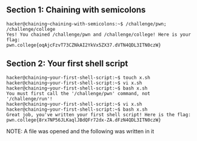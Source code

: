 ## Section 1: Chaining with semicolons
```
hacker@chaining~chaining-with-semicolons:~$ /challenge/pwn; /challenge/college
Yes! You chained /challenge/pwn and /challenge/college! Here is your flag:
pwn.college{oqAjcFzvT73CZNkAI2YkVx5ZX37.dVTN4QDL3ITN0czW}
```

## Section 2: Your first shell script
```
hacker@chaining~your-first-shell-script:~$ touch x.sh
hacker@chaining~your-first-shell-script:~$ vi x.sh
hacker@chaining~your-first-shell-script:~$ bash x.sh
You must first call the '/challenge/pwn' command, not '/challenge/run'!
hacker@chaining~your-first-shell-script:~$ vi x.sh
hacker@chaining~your-first-shell-script:~$ bash x.sh
Great job, you've written your first shell script! Here is the flag:
pwn.college{8rx7NP56JLKaqlJBdQFr72dx-ZA.dFzN4QDL3ITN0czW}
```

NOTE: A file was opened and the following was written in it 
